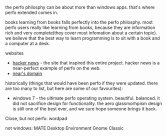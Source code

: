 the perfo philosphy can be about more than windows apps. that's where perfo extended comes in. 

books
learning from books falls perfectly into the perfo philosphy. most perfo users really like learning from books, because they are information rich and very complete(they cover most infomation about a certain topic). we believe that the best way to learn programming is to sit with a book and a computer at a desk. 

websites
* [hacker news](https://news.ycombinator.com/) - the site that inspired this entire project. hacker news is a near-perfect example of perfo on the web. 
* [near's domain](https://saveweb.github.io/near.sh/)

historically (things that would have been perfo if they were updated. there are too many to list, but here are some of our favourites):
* windows 7 - the ultimate perfo operating system. beautiful. balanced. it did not sacrifice design for functionality. the aero glassmorhpism design is still one of the best ever, and we sure hope someone brings it back.
  
Close, but not perfo: 
wordpad 

not windows:
MATE Desktop Environment
Gnome Classic